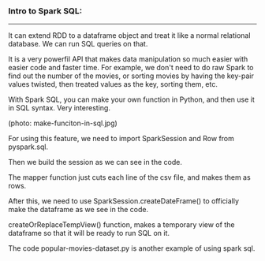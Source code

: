 ### Intro to Spark SQL:
---

It can extend RDD to a dataframe object and treat it like a normal relational database. We can run SQL queries on that.

It is a very powerfil API that makes data manipulation so much easier with easier code and faster time. For example, we don't need to do raw Spark to find out the number of the movies, or sorting movies by having the key-pair values twisted, then treated values as the key, sorting them, etc. 

With Spark SQL, you can make your own function in Python, and then use it in SQL syntax. Very interesting. 

(photo: make-funciton-in-sql.jpg)

For using this feature, we need to import SparkSession and Row from pyspark.sql. 

Then we build the session as we can see in the code.  

The mapper function just cuts each line of the csv file, and makes them as rows.

After this, we need to use SparkSession.createDateFrame() to officially make the dataframe as we see in the code.

createOrReplaceTempView() function, makes a temporary view of the dataframe so that it will be ready to run SQL on it.

The code popular-movies-dataset.py is another example of using spark sql.